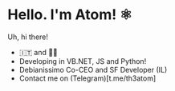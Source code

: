# Hello. I'm Atom! ⚛️
Uh, hi there!
- 🇮🇹 and 🏳️‍🌈
- Developing in VB.NET, JS and Python!
- Debianissimo Co-CEO and SF Developer (IL)
- Contact me on (Telegram)[t.me/th3atom]
